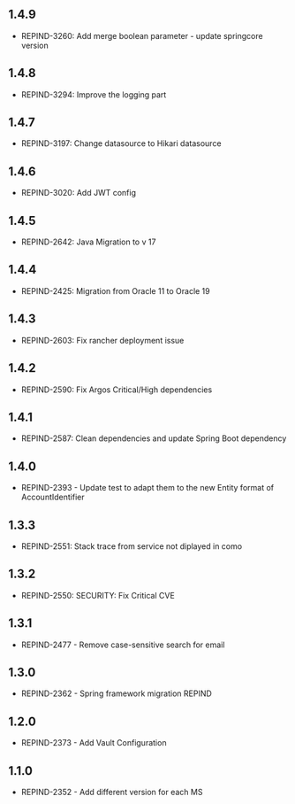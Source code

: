 ## 1.4.9
- REPIND-3260: Add merge boolean parameter - update springcore version

## 1.4.8
- REPIND-3294: Improve the logging part

## 1.4.7
- REPIND-3197: Change datasource to Hikari datasource

## 1.4.6
- REPIND-3020: Add JWT config

## 1.4.5
- REPIND-2642: Java Migration to v 17

## 1.4.4
- REPIND-2425: Migration from Oracle 11 to Oracle 19

## 1.4.3
- REPIND-2603: Fix rancher deployment issue

## 1.4.2
- REPIND-2590: Fix Argos Critical/High dependencies

## 1.4.1
- REPIND-2587: Clean dependencies and update Spring Boot dependency

## 1.4.0
- REPIND-2393 - Update test to adapt them to the new Entity format of AccountIdentifier

## 1.3.3
- REPIND-2551: Stack trace from service not diplayed in como

## 1.3.2
- REPIND-2550: SECURITY: Fix Critical CVE

## 1.3.1
- REPIND-2477 - Remove case-sensitive search for email

## 1.3.0
- REPIND-2362 - Spring framework migration REPIND

## 1.2.0
 - REPIND-2373 - Add Vault Configuration

## 1.1.0
 - REPIND-2352 - Add different version for each MS

